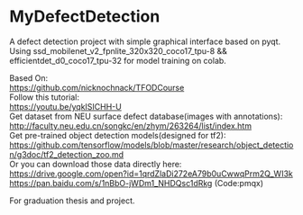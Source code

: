 # MyDefectDetection

A defect detection project with simple graphical interface based on pyqt.  
Using ssd_mobilenet_v2_fpnlite_320x320_coco17_tpu-8 && efficientdet_d0_coco17_tpu-32 for model training on colab.  
  
  
  
Based On:  
https://github.com/nicknochnack/TFODCourse  
Follow this tutorial:  
https://youtu.be/yqkISICHH-U  
Get dataset from NEU surface defect database(images with annotations):  
http://faculty.neu.edu.cn/songkc/en/zhym/263264/list/index.htm  
Get pre-trained object detection models(designed for tf2):  
https://github.com/tensorflow/models/blob/master/research/object_detection/g3doc/tf2_detection_zoo.md  
Or you can download those data directly here:  
https://drive.google.com/open?id=1qrdZlaDi272eA79b0uCwwqPrm2Q_WI3k  
https://pan.baidu.com/s/1nBbO-jWDm1_NHDQsc1dRkg (Code:pmqx)   
  
  
  
For graduation thesis and project.  
